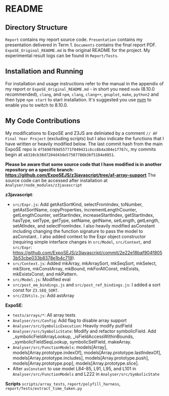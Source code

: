 # README

## Directory Structure

`Report` contains my report source code. `Presentation` contains my presentation delivered in Term 1. `Documents` contains the final report PDF. `ExpoSE_Original_README.md` is the original README for the project. My experimental result logs can be found in `Report/Tests`. 

## Installation and Running

For installation and usage instructions refer to the manual in the appendix of my report or `ExpoSE_Original_README.md` - in short you need `node` (8.10.0 recommended), `clang`, and  `npm`, `clang`, `clang++`, `gnuplot`, `make`, `python2` and then type `npm start` to start installation. It's suggested you use [nvm](https://github.com/creationix/nvm) to enable you to switch to 8.10.0.

## My Code Contributions

My modifications to ExpoSE and Z3JS are deliniated by a comment `// AF Final Year Project` (excluding scripts) but I also indicate the functions that I have written or heavily modified below. The last commit hash from the main ExpoSE repo is `4f5690769d55771f049431c6cc8b4a384e1f767c`, my commits begin at `a8310cb38d7204d43de57507786b3bf5184e0851`.

**Please be aware that some source code that I have modified is in another repository on a specific branch: https://github.com/ExpoSEJS/z3javascript/tree/af-array-support** The source code can be accessed after installation at `Analyser/node_modules/z3javascript`

**z3javascript**:
* `src/Expr.js`: Add getAstSortKind, selectFromIndex, toNumber, getAstSortName, copyProperties, incrementLengthCounter, getLengthCounter, setStartIndex, increaseStartIndex, getStartIndex, hasType, setType, getType, setName, getName, setLength, getLength, setAtIndex, and selectFromIndex. I also heavily modified asConstant including changing the function signature to pass the model to asConstant.. I also added context to the Expr object constructor (requiring simple interface changes in `src/Model`, `src/Context`, and `src/Expr`: https://github.com/ExpoSEJS/z3javascript/commit/2e22e18baf904f8053b53cbe033b8378e1b4c719).
* `src/Context.js`: Added mkArray, mkArraySort, mkSeqSort, mkSelect, mkStore, mkConstArray, mkBound, mkForAllConst, mkExists, mkExistsConst, and mkPattern.
* `src/Model.js`: Modified eval
* `src/post_em_bindings.js` and `src/post_ref_bindings.js`: I added a sort const for `Z3.SEQ_SORT`.
* `src/Z3Utils.js`: Add astArray

**ExpoSE**:
* `tests/arrays/*`: All array tests
* `Analyser/src/Config`: Add flag to disable array support
* `Analyser/src/SymbolicExecution`: Heavily modify putField
* `Analyser/src/SymbolicState`: Modify and refactor symbolicField. Add _symbolicFieldArrayLookup, _isFieldAccessWithinBounds, _symbolicFieldSeqLookup, symbolicSetField, makeArray.
* `Analyser/src/FunctionModels`: models[Array], models[Array.prototype.indexOf], models[Array.prototype.lastIndexOf], models[Array.prototype.includes],  models[Array.prototype.push],  models[Array.prototype.pop], models[Array.prototype.slice]. 
* Alter `asConstant` to use model L84-85, L91, L95, and L101 in `Analyser/src/FunctionModels` and L222 in `Analyser/src/SymbolicState`

**Scripts**
`scripts/array_tests`, `report/polyfill_harness`, `report/Tests/extract_time_taken.py`